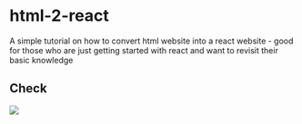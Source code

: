 # html-2-react
A simple tutorial on how to convert html website into a react website - good for those who are just getting started with react and want to revisit their basic knowledge

## Check

![](https://cdn.discordapp.com/attachments/883942193679708201/920690240346280037/Pngtreepersonality_blue_arrow_3684674.png)
